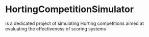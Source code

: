 # HortingCompetitionSimulator
is a dedicated project of simulating Horting competitions aimed at evaluating the effectiveness of scoring systems
